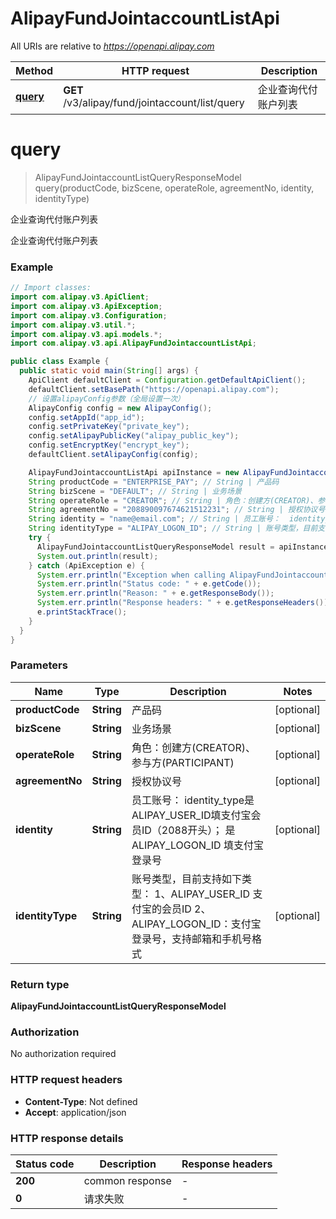 # AlipayFundJointaccountListApi

All URIs are relative to *https://openapi.alipay.com*

| Method | HTTP request | Description |
|------------- | ------------- | -------------|
| [**query**](AlipayFundJointaccountListApi.md#query) | **GET** /v3/alipay/fund/jointaccount/list/query | 企业查询代付账户列表 |


<a name="query"></a>
# **query**
> AlipayFundJointaccountListQueryResponseModel query(productCode, bizScene, operateRole, agreementNo, identity, identityType)

企业查询代付账户列表

企业查询代付账户列表

### Example
```java
// Import classes:
import com.alipay.v3.ApiClient;
import com.alipay.v3.ApiException;
import com.alipay.v3.Configuration;
import com.alipay.v3.util.*;
import com.alipay.v3.api.models.*;
import com.alipay.v3.api.AlipayFundJointaccountListApi;

public class Example {
  public static void main(String[] args) {
    ApiClient defaultClient = Configuration.getDefaultApiClient();
    defaultClient.setBasePath("https://openapi.alipay.com");
    // 设置alipayConfig参数（全局设置一次）
    AlipayConfig config = new AlipayConfig();
    config.setAppId("app_id");
    config.setPrivateKey("private_key");
    config.setAlipayPublicKey("alipay_public_key");
    config.setEncryptKey("encrypt_key");
    defaultClient.setAlipayConfig(config);

    AlipayFundJointaccountListApi apiInstance = new AlipayFundJointaccountListApi(defaultClient);
    String productCode = "ENTERPRISE_PAY"; // String | 产品码
    String bizScene = "DEFAULT"; // String | 业务场景
    String operateRole = "CREATOR"; // String | 角色：创建方(CREATOR)、参与方(PARTICIPANT)
    String agreementNo = "208890097674621512231"; // String | 授权协议号
    String identity = "name@email.com"; // String | 员工账号：  identity_type是ALIPAY_USER_ID填支付宝会员ID（2088开头）；  是ALIPAY_LOGON_ID 填支付宝登录号
    String identityType = "ALIPAY_LOGON_ID"; // String | 账号类型，目前支持如下类型： 1、ALIPAY_USER_ID 支付宝的会员ID 2、ALIPAY_LOGON_ID：支付宝登录号，支持邮箱和手机号格式
    try {
      AlipayFundJointaccountListQueryResponseModel result = apiInstance.query(productCode, bizScene, operateRole, agreementNo, identity, identityType);
      System.out.println(result);
    } catch (ApiException e) {
      System.err.println("Exception when calling AlipayFundJointaccountListApi#query");
      System.err.println("Status code: " + e.getCode());
      System.err.println("Reason: " + e.getResponseBody());
      System.err.println("Response headers: " + e.getResponseHeaders());
      e.printStackTrace();
    }
  }
}
```

### Parameters

| Name | Type | Description  | Notes |
|------------- | ------------- | ------------- | -------------|
| **productCode** | **String**| 产品码 | [optional] |
| **bizScene** | **String**| 业务场景 | [optional] |
| **operateRole** | **String**| 角色：创建方(CREATOR)、参与方(PARTICIPANT) | [optional] |
| **agreementNo** | **String**| 授权协议号 | [optional] |
| **identity** | **String**| 员工账号：  identity_type是ALIPAY_USER_ID填支付宝会员ID（2088开头）；  是ALIPAY_LOGON_ID 填支付宝登录号 | [optional] |
| **identityType** | **String**| 账号类型，目前支持如下类型： 1、ALIPAY_USER_ID 支付宝的会员ID 2、ALIPAY_LOGON_ID：支付宝登录号，支持邮箱和手机号格式 | [optional] |

### Return type

**AlipayFundJointaccountListQueryResponseModel**

### Authorization

No authorization required

### HTTP request headers

 - **Content-Type**: Not defined
 - **Accept**: application/json

### HTTP response details
| Status code | Description | Response headers |
|-------------|-------------|------------------|
| **200** | common response |  -  |
| **0** | 请求失败 |  -  |

